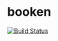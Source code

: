 # booken

[![Build Status](https://travis-ci.com/DeucesO/booken.svg?token=czzYqtk9j6HQZ3NF2ohH&branch=master)](https://travis-ci.com/DeucesO/booken)
